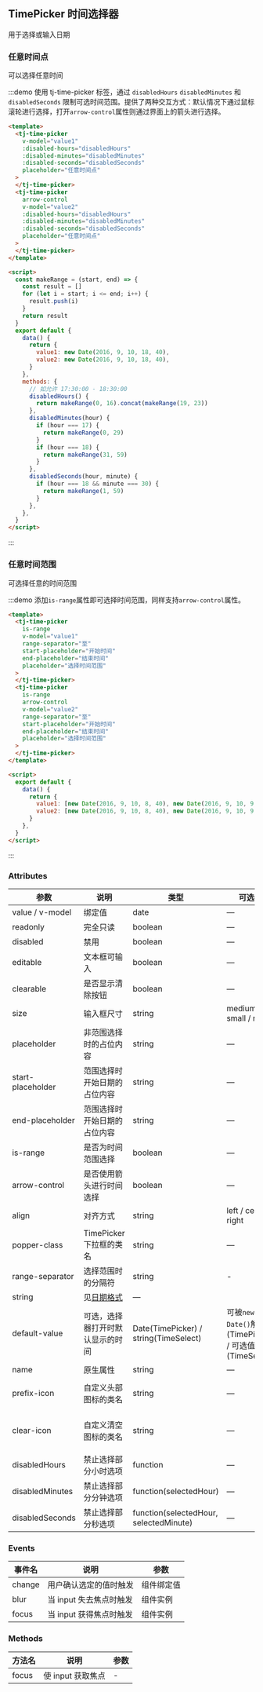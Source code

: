 ## TimePicker 时间选择器

用于选择或输入日期

### 任意时间点

可以选择任意时间

:::demo 使用 tj-time-picker 标签，通过 `disabledHours` `disabledMinutes` 和 `disabledSeconds` 限制可选时间范围。提供了两种交互方式：默认情况下通过鼠标滚轮进行选择，打开`arrow-control`属性则通过界面上的箭头进行选择。

```html
<template>
  <tj-time-picker
    v-model="value1"
    :disabled-hours="disabledHours"
    :disabled-minutes="disabledMinutes"
    :disabled-seconds="disabledSeconds"
    placeholder="任意时间点"
  >
  </tj-time-picker>
  <tj-time-picker
    arrow-control
    v-model="value2"
    :disabled-hours="disabledHours"
    :disabled-minutes="disabledMinutes"
    :disabled-seconds="disabledSeconds"
    placeholder="任意时间点"
  >
  </tj-time-picker>
</template>

<script>
  const makeRange = (start, end) => {
    const result = []
    for (let i = start; i <= end; i++) {
      result.push(i)
    }
    return result
  }
  export default {
    data() {
      return {
        value1: new Date(2016, 9, 10, 18, 40),
        value2: new Date(2016, 9, 10, 18, 40),
      }
    },
    methods: {
      // 如允许 17:30:00 - 18:30:00
      disabledHours() {
        return makeRange(0, 16).concat(makeRange(19, 23))
      },
      disabledMinutes(hour) {
        if (hour === 17) {
          return makeRange(0, 29)
        }
        if (hour === 18) {
          return makeRange(31, 59)
        }
      },
      disabledSeconds(hour, minute) {
        if (hour === 18 && minute === 30) {
          return makeRange(1, 59)
        }
      },
    },
  }
</script>
```

:::

### 任意时间范围

可选择任意的时间范围

:::demo 添加`is-range`属性即可选择时间范围，同样支持`arrow-control`属性。

```html
<template>
  <tj-time-picker
    is-range
    v-model="value1"
    range-separator="至"
    start-placeholder="开始时间"
    end-placeholder="结束时间"
    placeholder="选择时间范围"
  >
  </tj-time-picker>
  <tj-time-picker
    is-range
    arrow-control
    v-model="value2"
    range-separator="至"
    start-placeholder="开始时间"
    end-placeholder="结束时间"
    placeholder="选择时间范围"
  >
  </tj-time-picker>
</template>

<script>
  export default {
    data() {
      return {
        value1: [new Date(2016, 9, 10, 8, 40), new Date(2016, 9, 10, 9, 40)],
        value2: [new Date(2016, 9, 10, 8, 40), new Date(2016, 9, 10, 9, 40)],
      }
    },
  }
</script>
```

:::

### Attributes

| 参数              | 说明                                                     | 类型                                   | 可选值                                                | 默认值               |
| ----------------- | -------------------------------------------------------- | -------------------------------------- | ----------------------------------------------------- | -------------------- |
| value / v-model   | 绑定值                                                   | date                                   | —                                                     | —                    |
| readonly          | 完全只读                                                 | boolean                                | —                                                     | false                |
| disabled          | 禁用                                                     | boolean                                | —                                                     | false                |
| editable          | 文本框可输入                                             | boolean                                | —                                                     | true                 |
| clearable         | 是否显示清除按钮                                         | boolean                                | —                                                     | true                 |
| size              | 输入框尺寸                                               | string                                 | medium / small / mini                                 | —                    |
| placeholder       | 非范围选择时的占位内容                                   | string                                 | —                                                     | —                    |
| start-placeholder | 范围选择时开始日期的占位内容                             | string                                 | —                                                     | —                    |
| end-placeholder   | 范围选择时开始日期的占位内容                             | string                                 | —                                                     | —                    |
| is-range          | 是否为时间范围选择                                       | boolean                                | —                                                     | false                |
| arrow-control     | 是否使用箭头进行时间选择                                 | boolean                                | —                                                     | false                |
| align             | 对齐方式                                                 | string                                 | left / center / right                                 | left                 |
| popper-class      | TimePicker 下拉框的类名                                  | string                                 | —                                                     | —                    |
| range-separator   | 选择范围时的分隔符                                       | string                                 | -                                                     | '-'                  |
| string            | 见[日期格式](#/zh-CN/component/date-picker#ri-qi-ge-shi) | —                                      |
| default-value     | 可选，选择器打开时默认显示的时间                         | Date(TimePicker) / string(TimeSelect)  | 可被`new Date()`解析(TimePicker) / 可选值(TimeSelect) | —                    |
| name              | 原生属性                                                 | string                                 | —                                                     | —                    |
| prefix-icon       | 自定义头部图标的类名                                     | string                                 | —                                                     | tj-icon-time         |
| clear-icon        | 自定义清空图标的类名                                     | string                                 | —                                                     | tj-icon-circle-close |
| disabledHours     | 禁止选择部分小时选项                                     | function                               | —                                                     | -                    |
| disabledMinutes   | 禁止选择部分分钟选项                                     | function(selectedHour)                 | —                                                     | -                    |
| disabledSeconds   | 禁止选择部分秒选项                                       | function(selectedHour, selectedMinute) | —                                                     | -                    |

### Events

| 事件名 | 说明                    | 参数       |
| ------ | ----------------------- | ---------- |
| change | 用户确认选定的值时触发  | 组件绑定值 |
| blur   | 当 input 失去焦点时触发 | 组件实例   |
| focus  | 当 input 获得焦点时触发 | 组件实例   |

### Methods

| 方法名 | 说明              | 参数 |
| ------ | ----------------- | ---- |
| focus  | 使 input 获取焦点 | -    |
